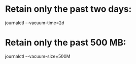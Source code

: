 # Retain only the past two days:

journalctl --vacuum-time=2d

# Retain only the past 500 MB:

journalctl --vacuum-size=500M

